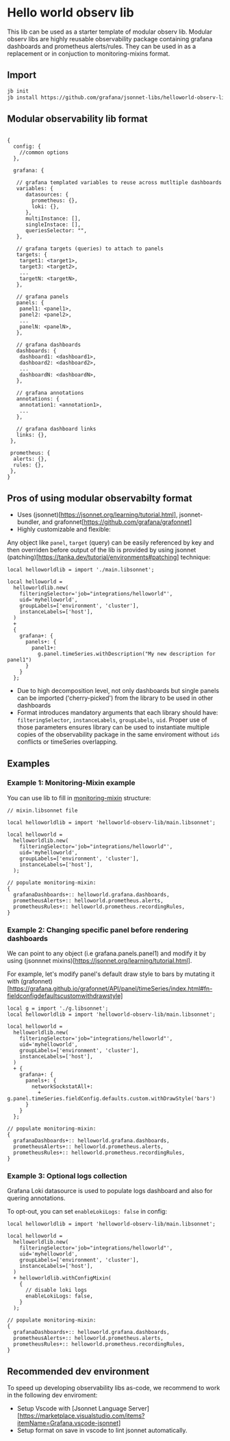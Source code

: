 # Hello world observ lib

This lib can be used as a starter template of modular observ lib. Modular observ libs are highly reusable observability package containing grafana dashboards and prometheus alerts/rules. They can be used in as a replacement or in conjuction to monitoring-mixins format.


## Import

```sh
jb init
jb install https://github.com/grafana/jsonnet-libs/helloworld-observ-lib
```

## Modular observability lib format

```jsonnet

{
  config: {
    //common options
  },

  grafana: {
   
   // grafana templated variables to reuse across mutltiple dashboards
   variables: {
      datasources: {
        prometheus: {},
        loki: {},
      },
      multiInstance: [],
      singleInstace: [],
  	  queriesSelector: "",
   },

   // grafana targets (queries) to attach to panels
   targets: {
    target1: <target1>,
    target3: <target2>,
    ...
    targetN: <targetN>,
   },

   // grafana panels
   panels: {
    panel1: <panel1>,
    panel2: <panel2>,
    ...
    panelN: <panelN>,
   },

   // grafana dashboards
   dashboards: {
    dashboard1: <dashboard1>,
    dashboard2: <dashboard2>,
    ...
    dashboardN: <dashboardN>,
   },

   // grafana annotations
   annotations: {
    annotation1: <annotation1>,
    ...
   },
   
   // grafana dashboard links
   links: {},
 },

 prometheus: {
  alerts: {},
  rules: {},
 },
}

```

## Pros of using modular observabilty format

- Uses (jsonnet)[https://jsonnet.org/learning/tutorial.html], jsonnet-bundler, and grafonnet[https://github.com/grafana/grafonnet]
- Highly customizable and flexible:

Any object like `panel`, `target` (query) can be easily referenced by key and then overriden before output of the lib is provided by using jsonnet (patching)[https://tanka.dev/tutorial/environments#patching] technique:

```jsonnet
local helloworldlib = import './main.libsonnet';

local helloworld =
  helloworldlib.new(
    filteringSelector='job="integrations/helloworld"',
    uid='myhelloworld',
    groupLabels=['environment', 'cluster'],
    instanceLabels=['host'],
  )
  + 
  {
    grafana+: {
      panels+: {
        panel1+: 
          g.panel.timeSeries.withDescription("My new description for panel1")
      }
    }
  };
```

- Due to high decomposition level, not only dashboards but single panels can be imported ('cherry-picked') from the library to be used in other dashboards
- Format introduces mandatory arguments that each library should have: `filteringSelector`, `instanceLabels`, `groupLabels`, `uid`. Proper use of those parameters ensures library can be used to instantiate multiple copies of the observability package in the same enviroment without `ids` conflicts or timeSeries overlapping.

## Examples

### Example 1: Monitoring-Mixin example

You can use lib to fill in [monitoring-mixin](https://monitoring.mixins.dev/) structure:

```jsonnet
// mixin.libsonnet file

local helloworldlib = import 'helloworld-observ-lib/main.libsonnet';

local helloworld =
  helloworldlib.new(
    filteringSelector='job="integrations/helloworld"',
    uid='myhelloworld',
    groupLabels=['environment', 'cluster'],
    instanceLabels=['host'],
  );

// populate monitoring-mixin:
{
  grafanaDashboards+:: helloworld.grafana.dashboards,
  prometheusAlerts+:: helloworld.prometheus.alerts,
  prometheusRules+:: helloworld.prometheus.recordingRules,
}
```

### Example 2: Changing specific panel before rendering dashboards

We can point to any object (i.e grafana.panels.panel1) and modify it by using (jsonnnet mixins)[https://jsonnet.org/learning/tutorial.html].

For example, let's modify panel's default draw style to bars by mutating it with (grafonnet)[https://grafana.github.io/grafonnet/API/panel/timeSeries/index.html#fn-fieldconfigdefaultscustomwithdrawstyle]

```
local g = import './g.libsonnet';
local helloworldlib = import 'helloworld-observ-lib/main.libsonnet';

local helloworld =
  helloworldlib.new(
    filteringSelector='job="integrations/helloworld"',
    uid='myhelloworld',
    groupLabels=['environment', 'cluster'],
    instanceLabels=['host'],
  )
  + {
    grafana+: {
      panels+: {
        networkSockstatAll+:
          + g.panel.timeSeries.fieldConfig.defaults.custom.withDrawStyle('bars')
      }
    }
  };

// populate monitoring-mixin:
{
  grafanaDashboards+:: helloworld.grafana.dashboards,
  prometheusAlerts+:: helloworld.prometheus.alerts,
  prometheusRules+:: helloworld.prometheus.recordingRules,
}

```

### Example 3: Optional logs collection

Grafana Loki datasource is used to populate logs dashboard and also for quering annotations.

To opt-out, you can set `enableLokiLogs: false` in config:

```
local helloworldlib = import 'helloworld-observ-lib/main.libsonnet';

local helloworld =
  helloworldlib.new(
    filteringSelector='job="integrations/helloworld"',
    uid='myhelloworld',
    groupLabels=['environment', 'cluster'],
    instanceLabels=['host'],
  )
  + helloworldlib.withConfigMixin(
    {
      // disable loki logs
      enableLokiLogs: false,
    }
  );

// populate monitoring-mixin:
{
  grafanaDashboards+:: helloworld.grafana.dashboards,
  prometheusAlerts+:: helloworld.prometheus.alerts,
  prometheusRules+:: helloworld.prometheus.recordingRules,
}
```

## Recommended dev environment

To speed up developing observability libs as-code, we recommend to work in the following dev enviroment:

- Setup Vscode with [Jsonnet Language Server][https://marketplace.visualstudio.com/items?itemName=Grafana.vscode-jsonnet]
- Setup format on save in vscode to lint jsonnet automatically.
